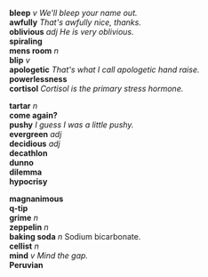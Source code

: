 __bleep__ _v_ _We'll bleep your name out._  
__awfully__ _That's awfully nice, thanks._  
__oblivious__ _adj_ _He is very oblivious._  
__spiraling__  
__mens room__ _n_  
__blip__ _v_  
__apologetic__ _That's what I call apologetic hand raise._  
__powerlessness__  
__cortisol__ _Cortisol is the primary stress hormone._  

__tartar__ _n_  
__come again?__  
__pushy__ _I guess I was a little pushy._  
__evergreen__ _adj_  
__decidious__ _adj_  
__decathlon__  
__dunno__  
__dilemma__  
__hypocrisy__  

__magnanimous__  
__q-tip__  
__grime__ _n_  
__zeppelin__ _n_  
__baking soda__ _n_ Sodium bicarbonate.  
__cellist__ _n_  
__mind__ _v_ _Mind the gap._  
__Peruvian__  
